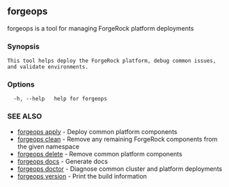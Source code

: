 ## forgeops

forgeops is a tool for managing ForgeRock platform deployments

### Synopsis


    This tool helps deploy the ForgeRock platform, debug common issues, and validate environments.

### Options

```
  -h, --help   help for forgeops
```

### SEE ALSO

* [forgeops apply](forgeops_apply.md)	 - Deploy common platform components
* [forgeops clean](forgeops_clean.md)	 - Remove any remaining ForgeRock components from the given namespace
* [forgeops delete](forgeops_delete.md)	 - Remove common platform components
* [forgeops docs](forgeops_docs.md)	 - Generate docs
* [forgeops doctor](forgeops_doctor.md)	 - Diagnose common cluster and platform deployments
* [forgeops version](forgeops_version.md)	 - Print the build information

